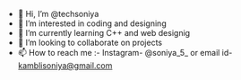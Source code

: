 - 👋 Hi, I’m @techsoniya
- 👀 I’m interested in coding and designing
- 🌱 I’m currently learning C++ and web designig 
- 💞️ I’m looking to collaborate on projects 
- 📫 How to reach me :- Instagram- @soniya_5_ or email id- kamblisoniya@gmail.com

<!---
techsoniya/techsoniya is a ✨ special ✨ repository because its `README.md` (this file) appears on your GitHub profile.
You can click the Preview link to take a look at your changes.
--->
